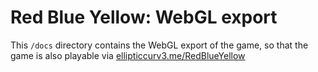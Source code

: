 # Red Blue Yellow: WebGL export

This `/docs` directory contains the WebGL export of the game,
so that the game is also playable via [ellipticcurv3.me/RedBlueYellow](https://ellipticcurv3.me/RedBlueYellow)
